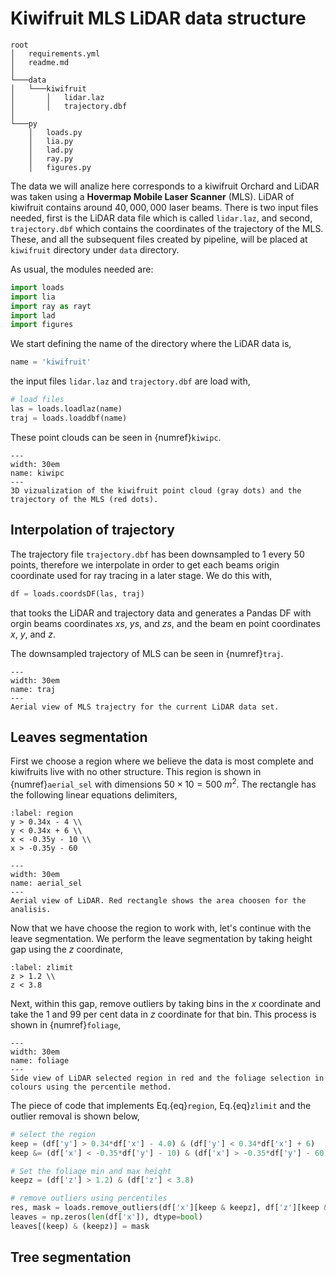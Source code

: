 # Kiwifruit MLS LiDAR data structure

```
root
│   requirements.yml
│   readme.md  
│
└───data
│   └───kiwifruit
│       │   lidar.laz
│       │   trajectory.dbf
│   
└───py
    │   loads.py
    │   lia.py
    │   lad.py
    │   ray.py
    │   figures.py

```

The data we will analize here corresponds to a kiwifruit Orchard and LiDAR was taken using a **Hovermap Mobile Laser Scanner** (MLS). LiDAR of kiwifruit contains around $40,000,000$ laser beams. There is two input files needed, first is the LiDAR data file which is called `lidar.laz`, and second, `trajectory.dbf` which contains the coordinates of the trajectory of the MLS. These, and all the subsequent files created by pipeline, will be placed at `kiwifruit` directory under `data` directory.

As usual, the modules needed are:

```python
import loads
import lia
import ray as rayt
import lad
import figures
```

We start defining the name of the directory where the LiDAR data is,

```python
name = 'kiwifruit'
```

the input files `lidar.laz` and `trajectory.dbf` are load with,

```python
# load files
las = loads.loadlaz(name)
traj = loads.loaddbf(name)
```

These point clouds can be seen in {numref}`kiwipc`.

```{figure} ../gifs/kiwifruit_pc.gif
---
width: 30em
name: kiwipc
---
3D vizualization of the kiwifruit point cloud (gray dots) and the trajectory of the MLS (red dots).
```

## Interpolation of trajectory

The trajectory file `trajectory.dbf` has been downsampled to $1$ every $50$ points, therefore we interpolate in order to get each beams origin coordinate used for ray tracing in a later stage. We do this with,

```python
df = loads.coordsDF(las, traj)
```

that tooks the LiDAR and trajectory data and generates a Pandas DF with orgin beams coordinates $xs$, $ys$, and $zs$, and the beam en point coordinates $x$, $y$, and $z$.

The downsampled trajectory of MLS can be seen in {numref}`traj`.

```{figure} ../figs/K04A_01_traj.png
---
width: 30em
name: traj
---
Aerial view of MLS trajectry for the current LiDAR data set.
```

## Leaves segmentation

First we choose a region where we believe the data is most complete and kiwifruits live with no other structure. This region is shown in {numref}`aerial_sel` with dimensions $50 \times 10 = 500$ $m^2$. The rectangle has the following linear equations delimiters,

```{math}
:label: region
y > 0.34x - 4 \\
y < 0.34x + 6 \\
x < -0.35y - 10 \\
x > -0.35y - 60
```

```{figure} ../figs/aerial_selected_zoom.png
---
width: 30em
name: aerial_sel
---
Aerial view of LiDAR. Red rectangle shows the area choosen for the analisis.
```

Now that we have choose the region to work with, let's continue with the leave segmentation. We perform the leave segmentation by taking height gap using the $z$ coordinate,

```{math}
:label: zlimit
z > 1.2 \\
z < 3.8
```
Next, within this gap, remove outliers by taking bins in the $x$ coordinate and take the $1$ and $99$ per cent data in $z$ coordinate for that bin. This process is shown in {numref}`foliage`,


```{figure} ../gifs/side_selected_foliage.gif
---
width: 30em
name: foliage
---
Side view of LiDAR selected region in red and the foliage selection in colours using the percentile method.
```

The piece of code that implements Eq.{eq}`region`, Eq.{eq}`zlimit` and the outlier removal is shown below,

```python
# select the region
keep = (df['y'] > 0.34*df['x'] - 4.0) & (df['y'] < 0.34*df['x'] + 6)
keep &= (df['x'] < -0.35*df['y'] - 10) & (df['x'] > -0.35*df['y'] - 60)

# Set the foliage min and max height
keepz = (df['z'] > 1.2) & (df['z'] < 3.8)

# remove outliers using percentiles
res, mask = loads.remove_outliers(df['x'][keep & keepz], df['z'][keep & keepz])
leaves = np.zeros(len(df['x']), dtype=bool)
leaves[(keep) & (keepz)] = mask
```

## Tree segmentation

